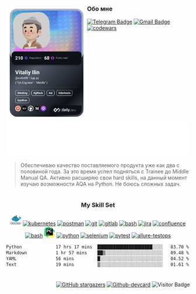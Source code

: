 # 
<a href="https://app.daily.dev/vvilin98" target="_blank">
  <img
    width="222"
    align="left"
    src="https://raw.githubusercontent.com/vvilin98/vvilin98/devcard/devcard.png"
  />
</a>


<div align="left">

### Обо мне
[![Telegram Badge](https://img.shields.io/badge/-v_ilin-blue?style=flat&logo=Telegram&logoColor=white)](https://t.me/v_ilin)  [![Gmail Badge](https://img.shields.io/badge/-Gmail-red?style=flat&logo=Gmail&logoColor=white)](mailto:vvilin98@yandex.ru) [![codewars](https://www.codewars.com/users/vvilin98/badges/micro)](https://www.codewars.com/users/vvilin98)

[![Metrics](https://raw.githubusercontent.com/vvilin98/vvilin98/github-metrics/github-metrics.svg)](https://github.com/vvilin98/vvilin98/blob/main/.github/workflows/daily-metrics.yml)
> Обеспечиваю качество поставляемого продукта уже как два с половиной года. За это время успел подняться с Trainee до Middle Manual QA. Активно расширяю свои hard skills, на данный момент изучаю возможности AQA на Python. Не боюсь сложных задач.

#
<div align="center"> 
  
  ### My Skill Set 

  <a href="https://www.docker.com/" target="_blank"> <img src="https://raw.githubusercontent.com/devicons/devicon/master/icons/docker/docker-original-wordmark.svg" alt="docker" width="30" height="30" /></a> 
  <a href="https://kubernetes.io" target="_blank"> <img src="https://www.vectorlogo.zone/logos/kubernetes/kubernetes-icon.svg" alt="kubernetes" width="30" height="30 "/></a>
  <a href="https://postman.com" target="_blank"> <img src="https://www.vectorlogo.zone/logos/getpostman/getpostman-icon.svg" alt="postman" width="" height="30" /></a> 
  <a href="https://git-scm.com/" target="_blank"> <img src="https://www.vectorlogo.zone/logos/git-scm/git-scm-icon.svg" alt="git" width="30" height="30" /></a> 
  <a href="https://about.gitlab.com/" target="_blank"> <img src="https://cdn.jsdelivr.net/gh/devicons/devicon/icons/gitlab/gitlab-original.svg" alt="gitlab" width="30" height="30" /></a>
  <a href="https://www.gnu.org/software/bash/" target="_blank"> <img src="https://www.vectorlogo.zone/logos/gnu_bash/gnu_bash-icon.svg" alt="bash" width="30" height="30" /></a>
  <a href="https://www.atlassian.com/ru/software/jira" target="_blank"> <img src="https://www.vectorlogo.zone/logos/atlassian_jira/atlassian_jira-icon.svg" alt="jira" width="30" height="30" /></a>
  <a href="https://www.atlassian.com/ru/software/confluence" target="_blank"> <img src="https://cdn.jsdelivr.net/gh/devicons/devicon/icons/confluence/confluence-original.svg" alt="confluence" width="30" height="30" /></a>
  <a href="https://www.figma.com" target="_blank"> <img src="https://www.vectorlogo.zone/logos/figma/figma-icon.svg" alt="bash" width="30" height="30" /></a>
  <a href="https://www.jetbrains.com/pycharm/" target="_blank"> <img src="https://raw.githubusercontent.com/github/explore/d8574c7bce27faa27fb879bca56dfe351ee66efd/topics/pycharm/pycharm.png" alt="pycharm logo" width="30" height="30" /></a>
  <a href="https://www.python.org" target="_blank"> <img src="https://raw.githubusercontent.com/daniilshat/daniilshat/2d7eafe5250314b3d422c86b35de062e0f1f5178/icons/python.svg"  alt="python" width="30" height="30" /></a> 
  <a href="https://www.selenium.dev" target="_blank"> <img src="https://raw.githubusercontent.com/detain/svg-logos/780f25886640cef088af994181646db2f6b1a3f8/svg/selenium-logo.svg" alt="selenium" width="30" height="30" /></a> 
  <a href="https://pytest.org" target="_blank"> <img src="https://www.vectorlogo.zone/logos/pytest/pytest-icon.svg" alt="pytest" width="30" height="30"/></a>
  <a href="https://allure.qatools.ru/" target="_blank"> <img src="https://allurereport.org/public/img/allure-report.svg" alt="allure-testops" width="30" height="30" /></a>
  </div>

<!--START_SECTION:waka-->

```Python,YAML
Python             17 hrs 17 mins  █████████████████████░░░░   83.70 %
Markdown           1 hr 57 mins    ██▒░░░░░░░░░░░░░░░░░░░░░░   09.48 %
YAML               56 mins         █░░░░░░░░░░░░░░░░░░░░░░░░   04.52 %
Text               19 mins         ▒░░░░░░░░░░░░░░░░░░░░░░░░   01.61 %
```

<!--END_SECTION:waka-->

# 
<div align="right">

  [![GitHub stargazers](https://img.shields.io/github/stars/vvilin98?label=stars&style=social)](https://github.com/vvilin98/vvilin98/stargazers)
  [![Github-devcard](https://github.com/vvilin98/vvilin98/actions/workflows/daily-devcard.yml/badge.svg)](https://github.com/vvilin98/vvilin98/blob/main/.github/workflows/daily-devcard.yml)
  ![Visitor Badge](https://visitor-badge.laobi.icu/badge?page_id=vvilin98)
</div>
